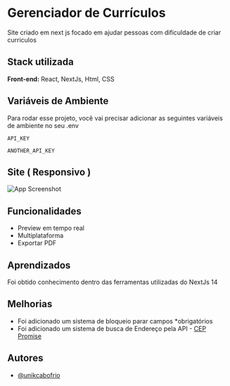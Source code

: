 
# Gerenciador de Currículos

Site criado em next js focado em ajudar pessoas com dificuldade de criar curriculos




## Stack utilizada

**Front-end:** React, NextJs, Html, CSS



## Variáveis de Ambiente

Para rodar esse projeto, você vai precisar adicionar as seguintes variáveis de ambiente no seu .env

`API_KEY`

`ANOTHER_API_KEY`


## Site ( Responsivo )

![App Screenshot](https://via.placeholder.com/468x300?text=App+Screenshot+Here)


## Funcionalidades

- Preview em tempo real
- Multiplataforma
- Exportar PDF


## Aprendizados

Foi obtido conhecimento dentro das ferramentas utilizadas do NextJs 14


## Melhorias

- Foi adicionado um sistema de bloqueio parar campos *obrigatórios
- Foi adicionado um sistema de busca de Endereço pela API - [CEP Promise](https://github.com/BrasilAPI/cep-promise)

## Autores

- [@unikcabofrio](https://github.com/unikcabofrio)

